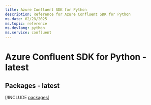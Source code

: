 ```yaml
---
title: Azure Confluent SDK for Python
description: Reference for Azure Confluent SDK for Python
ms.date: 02/28/2025
ms.topic: reference
ms.devlang: python
ms.service: confluent
---
```

# Azure Confluent SDK for Python - latest
## Packages - latest
[!INCLUDE [packages](confluent-index.md)]
